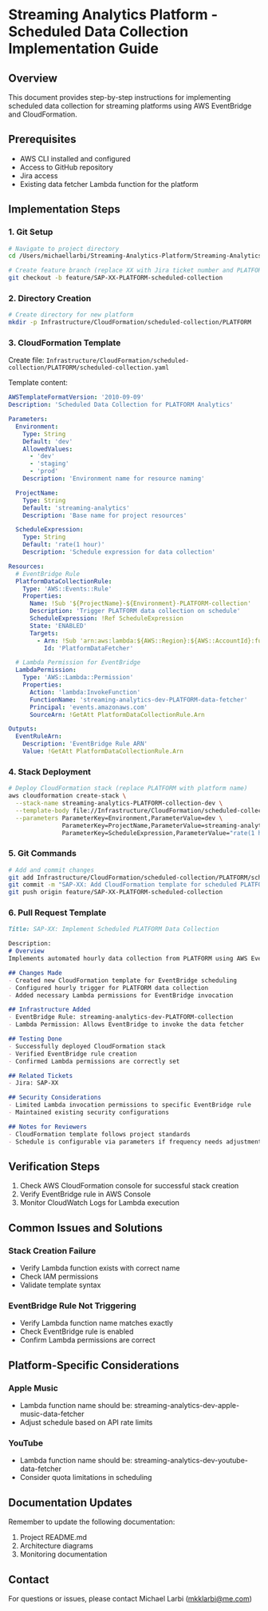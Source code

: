 # Streaming Analytics Platform - Scheduled Data Collection Implementation Guide

## Overview
This document provides step-by-step instructions for implementing scheduled data collection for streaming platforms using AWS EventBridge and CloudFormation.

## Prerequisites
- AWS CLI installed and configured
- Access to GitHub repository
- Jira access
- Existing data fetcher Lambda function for the platform

## Implementation Steps

### 1. Git Setup
```bash
# Navigate to project directory
cd /Users/michaellarbi/Streaming-Analytics-Platform/Streaming-Analytics-Platform

# Create feature branch (replace XX with Jira ticket number and PLATFORM with platform name)
git checkout -b feature/SAP-XX-PLATFORM-scheduled-collection
```

### 2. Directory Creation
```bash
# Create directory for new platform
mkdir -p Infrastructure/CloudFormation/scheduled-collection/PLATFORM
```

### 3. CloudFormation Template
Create file: `Infrastructure/CloudFormation/scheduled-collection/PLATFORM/scheduled-collection.yaml`

Template content:
```yaml
AWSTemplateFormatVersion: '2010-09-09'
Description: 'Scheduled Data Collection for PLATFORM Analytics'

Parameters:
  Environment:
    Type: String
    Default: 'dev'
    AllowedValues:
      - 'dev'
      - 'staging'
      - 'prod'
    Description: 'Environment name for resource naming'

  ProjectName:
    Type: String
    Default: 'streaming-analytics'
    Description: 'Base name for project resources'

  ScheduleExpression:
    Type: String
    Default: 'rate(1 hour)'
    Description: 'Schedule expression for data collection'

Resources:
  # EventBridge Rule
  PlatformDataCollectionRule:
    Type: 'AWS::Events::Rule'
    Properties:
      Name: !Sub '${ProjectName}-${Environment}-PLATFORM-collection'
      Description: 'Trigger PLATFORM data collection on schedule'
      ScheduleExpression: !Ref ScheduleExpression
      State: 'ENABLED'
      Targets:
        - Arn: !Sub 'arn:aws:lambda:${AWS::Region}:${AWS::AccountId}:function:streaming-analytics-dev-PLATFORM-data-fetcher'
          Id: 'PlatformDataFetcher'

  # Lambda Permission for EventBridge
  LambdaPermission:
    Type: 'AWS::Lambda::Permission'
    Properties:
      Action: 'lambda:InvokeFunction'
      FunctionName: 'streaming-analytics-dev-PLATFORM-data-fetcher'
      Principal: 'events.amazonaws.com'
      SourceArn: !GetAtt PlatformDataCollectionRule.Arn

Outputs:
  EventRuleArn:
    Description: 'EventBridge Rule ARN'
    Value: !GetAtt PlatformDataCollectionRule.Arn
```

### 4. Stack Deployment
```bash
# Deploy CloudFormation stack (replace PLATFORM with platform name)
aws cloudformation create-stack \
  --stack-name streaming-analytics-PLATFORM-collection-dev \
  --template-body file://Infrastructure/CloudFormation/scheduled-collection/PLATFORM/scheduled-collection.yaml \
  --parameters ParameterKey=Environment,ParameterValue=dev \
               ParameterKey=ProjectName,ParameterValue=streaming-analytics \
               ParameterKey=ScheduleExpression,ParameterValue="rate(1 hour)"
```

### 5. Git Commands
```bash
# Add and commit changes
git add Infrastructure/CloudFormation/scheduled-collection/PLATFORM/scheduled-collection.yaml
git commit -m "SAP-XX: Add CloudFormation template for scheduled PLATFORM data collection"
git push origin feature/SAP-XX-PLATFORM-scheduled-collection
```

### 6. Pull Request Template
```markdown
Title: SAP-XX: Implement Scheduled PLATFORM Data Collection

Description:
# Overview
Implements automated hourly data collection from PLATFORM using AWS EventBridge to trigger the existing PLATFORM-data-fetcher Lambda function.

## Changes Made
- Created new CloudFormation template for EventBridge scheduling
- Configured hourly trigger for PLATFORM data collection
- Added necessary Lambda permissions for EventBridge invocation

## Infrastructure Added
- EventBridge Rule: streaming-analytics-dev-PLATFORM-collection
- Lambda Permission: Allows EventBridge to invoke the data fetcher

## Testing Done
- Successfully deployed CloudFormation stack
- Verified EventBridge rule creation
- Confirmed Lambda permissions are correctly set

## Related Tickets
- Jira: SAP-XX

## Security Considerations
- Limited Lambda invocation permissions to specific EventBridge rule
- Maintained existing security configurations

## Notes for Reviewers
- CloudFormation template follows project standards
- Schedule is configurable via parameters if frequency needs adjustment
```

## Verification Steps
1. Check AWS CloudFormation console for successful stack creation
2. Verify EventBridge rule in AWS Console
3. Monitor CloudWatch Logs for Lambda execution

## Common Issues and Solutions

### Stack Creation Failure
- Verify Lambda function exists with correct name
- Check IAM permissions
- Validate template syntax

### EventBridge Rule Not Triggering
- Verify Lambda function name matches exactly
- Check EventBridge rule is enabled
- Confirm Lambda permissions are correct

## Platform-Specific Considerations

### Apple Music
- Lambda function name should be: streaming-analytics-dev-apple-music-data-fetcher
- Adjust schedule based on API rate limits

### YouTube
- Lambda function name should be: streaming-analytics-dev-youtube-data-fetcher
- Consider quota limitations in scheduling

## Documentation Updates
Remember to update the following documentation:
1. Project README.md
2. Architecture diagrams
3. Monitoring documentation

## Contact
For questions or issues, please contact Michael Larbi (mkklarbi@me.com)